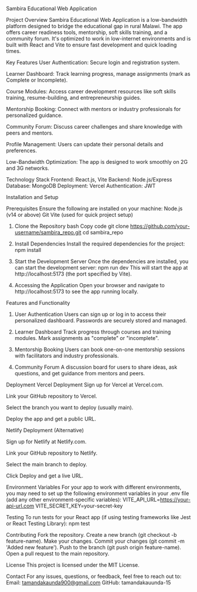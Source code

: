 Sambira Educational Web Application

Project Overview
Sambira Educational Web Application is a low-bandwidth platform designed to bridge the educational gap in rural Malawi. The app offers career readiness tools, mentorship, soft skills training, and a community forum. It's optimized to work in low-internet environments and is built with React and Vite to ensure fast development and quick loading times.


Key Features
User Authentication: Secure login and registration system.

Learner Dashboard: Track learning progress, manage assignments (mark as Complete or Incomplete).

Course Modules: Access career development resources like soft skills training, resume-building, and entrepreneurship guides.

Mentorship Booking: Connect with mentors or industry professionals for personalized guidance.

Community Forum: Discuss career challenges and share knowledge with peers and mentors.

Profile Management: Users can update their personal details and preferences.

Low-Bandwidth Optimization: The app is designed to work smoothly on 2G and 3G networks.


Technology Stack
Frontend: React.js, Vite
Backend:  Node.js/Express 
Database: MongoDB
Deployment: Vercel
Authentication: JWT


Installation and Setup

Prerequisites
Ensure the following are installed on your machine:
Node.js (v14 or above)
Git
Vite (used for quick project setup)



1. Clone the Repository
bash
Copy code
git clone https://github.com/your-username/sambira_repo.git
cd sambira_repo

3. Install Dependencies
Install the required dependencies for the project:
npm install


3. Start the Development Server
Once the dependencies are installed, you can start the development server:
npm run dev
This will start the app at http://localhost:5173 (the port specified by Vite).


4. Accessing the Application
Open your browser and navigate to http://localhost:5173 to see the app running locally.


Features and Functionality
1. User Authentication
Users can sign up or log in to access their personalized dashboard.
Passwords are securely stored and managed.


3. Learner Dashboard
Track progress through courses and training modules.
Mark assignments as "complete" or "incomplete".

5. Mentorship Booking
Users can book one-on-one mentorship sessions with facilitators and industry professionals.

7. Community Forum
A discussion board for users to share ideas, ask questions, and get guidance from mentors and peers.


Deployment
Vercel Deployment
Sign up for Vercel at Vercel.com.

Link your GitHub repository to Vercel.

Select the branch you want to deploy (usually main).

Deploy the app and get a public URL.

Netlify Deployment (Alternative)

Sign up for Netlify at Netlify.com.

Link your GitHub repository to Netlify.

Select the main branch to deploy.

Click Deploy and get a live URL.



Environment Variables
For your app to work with different environments, you may need to set up the following environment variables in your .env file (add any other environment-specific variables):
VITE_API_URL=https://your-api-url.com
VITE_SECRET_KEY=your-secret-key



Testing
To run tests for your React app (if using testing frameworks like Jest or React Testing Library):
npm test


Contributing
Fork the repository.
Create a new branch (git checkout -b feature-name).
Make your changes.
Commit your changes (git commit -m 'Added new feature').
Push to the branch (git push origin feature-name).
Open a pull request to the main repository.



License
This project is licensed under the MIT License.


Contact
For any issues, questions, or feedback, feel free to reach out to:
Email: tamandakaunda900@gmail.com
GitHub: tamandakauunda-15
